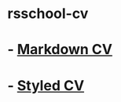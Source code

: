 # rsschool-cv
# - [Markdown CV](https://javlonbek-tj.github.io/rsschool-cv/cv)
# - [Styled CV](https://javlonbek-tj.github.io/rsschool-cv/)